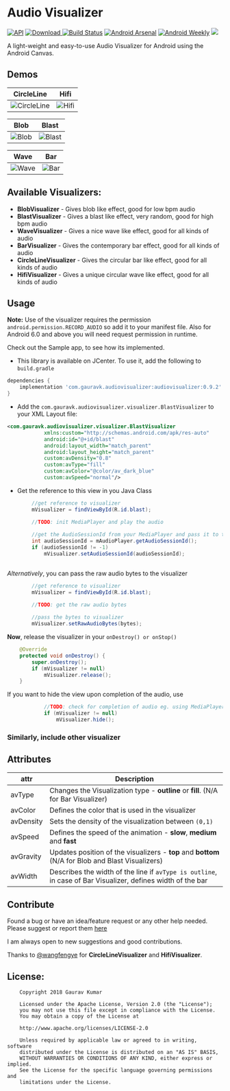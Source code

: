 # Audio Visualizer
[![API](https://img.shields.io/badge/API-14%2B-brightgreen.svg?style=flat)](https://android-arsenal.com/api?level=14)
[![Download](https://api.bintray.com/packages/gauravk95/maven-repo/audiovisualizer/images/download.svg) ](https://bintray.com/gauravk95/maven-repo/audiovisualizer/_latestVersion) 
[![Build Status](https://travis-ci.org/gauravk95/audio-visualizer-android.svg?branch=master)](https://travis-ci.org/gauravk95/audio-visualizer-android) 
[![Android Arsenal]( https://img.shields.io/badge/Android%20Arsenal-Gaurav%20Kumar-green.svg?style=flat )]( https://android-arsenal.com/details/1/7204 )
[![Android Weekly]( https://img.shields.io/badge/Android%20Weekly-%23352-blue.svg )]( http://androidweekly.net/issues/issue-352 )
[![](https://jitpack.io/v/Vanhk/Audio-Visualizer.svg)](https://jitpack.io/#Vanhk/Audio-Visualizer)


A light-weight and easy-to-use Audio Visualizer for Android using the Android Canvas. 

## Demos

| CircleLine         | Hifi          |
| ------------- |:-------------:| 
| ![CircleLine](https://raw.githubusercontent.com/gauravk95/audio-visualizer-android/master/samplegif/circle_line_sample.gif) |![Hifi](https://raw.githubusercontent.com/gauravk95/audio-visualizer-android/master/samplegif/hifi_sample.gif)|

| Blob          | Blast           |
| ------------- |:-------------:| 
| ![Blob](https://raw.githubusercontent.com/gauravk95/audio-visualizer-android/master/samplegif/blob_sample.gif) |![Blast](https://raw.githubusercontent.com/gauravk95/audio-visualizer-android/master/samplegif/blast_sample.gif)|

| Wave          | Bar           |
| ------------- |:-------------:| 
| ![Wave](https://raw.githubusercontent.com/gauravk95/audio-visualizer-android/master/samplegif/wave_sample.gif) |![Bar](https://raw.githubusercontent.com/gauravk95/audio-visualizer-android/master/samplegif/bar_sample.gif)|

## Available Visualizers:
* **BlobVisualizer** - Gives blob like effect, good for low bpm audio
* **BlastVisualizer** - Gives a blast like effect, very random, good for high bpm audio
* **WaveVisualizer** - Gives a nice wave like effect, good for all kinds of audio
* **BarVisualizer** - Gives the contemporary bar effect, good for all kinds of audio
* **CircleLineVisualizer** - Gives the circular bar like effect, good for all kinds of audio
* **HifiVisualizer** - Gives a unique circular wave like effect, good for all kinds of audio

## Usage

**Note:** Use of the visualizer requires the permission `android.permission.RECORD_AUDIO` so add it to your manifest file. Also for Android 6.0 and above you will need request permission in runtime.

Check out the Sample app, to see how its implemented.

* This library is available on JCenter. To use it, add the following to `build.gradle`
```gradle
dependencies {
    implementation 'com.gauravk.audiovisualizer:audiovisualizer:0.9.2'
}
```
* Add the `com.gauravk.audiovisualizer.visualizer.BlastVisualizer` to your XML Layout file:
```xml
<com.gauravk.audiovisualizer.visualizer.BlastVisualizer
            xmlns:custom="http://schemas.android.com/apk/res-auto"
            android:id="@+id/blast"
            android:layout_width="match_parent"
            android:layout_height="match_parent"
            custom:avDensity="0.8"
            custom:avType="fill"
            custom:avColor="@color/av_dark_blue"
            custom:avSpeed="normal"/>
```
* Get the reference to this view in you Java Class
```java
        //get reference to visualizer
        mVisualizer = findViewById(R.id.blast);

        //TODO: init MediaPlayer and play the audio
        
        //get the AudioSessionId from your MediaPlayer and pass it to the visualizer
        int audioSessionId = mAudioPlayer.getAudioSessionId();
        if (audioSessionId != -1)
            mVisualizer.setAudioSessionId(audioSessionId);
        
```
*Alternatively*, you can pass the raw audio bytes to the visualizer
```java
        //get reference to visualizer
        mVisualizer = findViewById(R.id.blast);

        //TODO: get the raw audio bytes
        
        //pass the bytes to visualizer
        mVisualizer.setRawAudioBytes(bytes);
```
**Now**, release the visualizer in your `onDestroy() or onStop()`
```java
    @Override
    protected void onDestroy() {
        super.onDestroy();
        if (mVisualizer != null)
            mVisualizer.release();
    }
```
If you want to hide the view upon completion of the audio, use
```java
            //TODO: check for completion of audio eg. using MediaPlayer.OnCompletionListener()
            if (mVisualizer != null)
                mVisualizer.hide();
```

### Similarly, include other visualizer

## Attributes
| **attr**      | **Description**  |
| ------------- | ------------- | 
| avType     | Changes the Visualization type - **outline** or **fill**. (N/A for Bar Visualizer) | 
| avColor     | Defines the color that is used in the visualizer | 
| avDensity     | Sets the density of the visualization between `(0,1)` | 
| avSpeed     | Defines the speed of the animation - **slow**, **medium** and **fast** | 
| avGravity     | Updates position of the visualizers - **top** and **bottom** (N/A for Blob and Blast Visualizers) | 
| avWidth     | Describes the width of the line if `avType is outline`, in case of Bar Visualizer, defines width of the bar  | 

## Contribute

Found a bug or have an idea/feature request or any other help needed. Please suggest or report them [here](https://github.com/gauravk95/audio-visualizer-android/issues)

I am always open to new suggestions and good contributions.

Thanks to [@wangfengye](https://github.com/wangfengye) for **CircleLineVisualizer** and **HifiVisualizer**. 

## License:
```
    Copyright 2018 Gaurav Kumar

    Licensed under the Apache License, Version 2.0 (the "License");
    you may not use this file except in compliance with the License.
    You may obtain a copy of the License at

    http://www.apache.org/licenses/LICENSE-2.0

    Unless required by applicable law or agreed to in writing, software
    distributed under the License is distributed on an "AS IS" BASIS,
    WITHOUT WARRANTIES OR CONDITIONS OF ANY KIND, either express or implied.
    See the License for the specific language governing permissions and
    limitations under the License.
```
